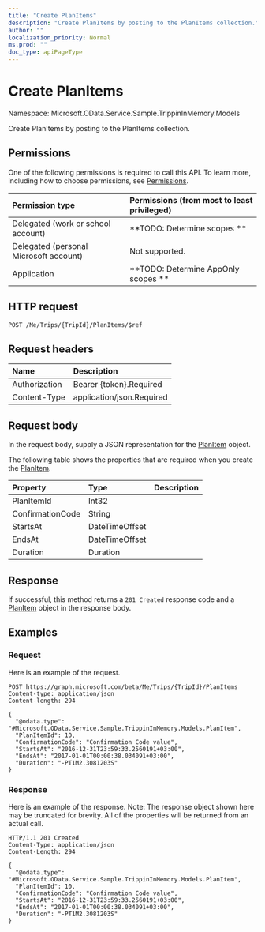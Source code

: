 ```yaml
---
title: "Create PlanItems"
description: "Create PlanItems by posting to the PlanItems collection."
author: ""
localization_priority: Normal
ms.prod: ""
doc_type: apiPageType
---
```


# Create PlanItems

Namespace: Microsoft.OData.Service.Sample.TrippinInMemory.Models

Create PlanItems by posting to the PlanItems collection.

## Permissions
One of the following permissions is required to call this API. To learn more, including how to choose permissions, see [Permissions](/concepts/permissions-reference.md).

|Permission type|Permissions (from most to least privileged)|
|:---|:---|
|Delegated (work or school account)|**TODO: Determine scopes **|
|Delegated (personal Microsoft account)|Not supported.|
|Application|**TODO: Determine AppOnly scopes **|

## HTTP request
<!-- {
  "blockType": "ignored"
}
-->
``` http
POST /Me/Trips/{TripId}/PlanItems/$ref
```

## Request headers
|Name|Description|
|:---|:---|
|Authorization|Bearer {token}.Required|
|Content-Type|application/json.Required|

## Request body
In the request body, supply a JSON representation for the [PlanItem](../resources/microsoft.odata.service.sample.trippininmemory.models-planitem.md) object.

The following table shows the properties that are required when you create the [PlanItem](../resources/microsoft.odata.service.sample.trippininmemory.models-planitem.md).

|Property|Type|Description|
|:---|:---|:---|
|PlanItemId|Int32||
|ConfirmationCode|String||
|StartsAt|DateTimeOffset||
|EndsAt|DateTimeOffset||
|Duration|Duration||



## Response
If successful, this method returns a `201 Created` response code and a [PlanItem](../resources/microsoft.odata.service.sample.trippininmemory.models-planitem.md) object in the response body.

## Examples

### Request
Here is an example of the request.
<!-- {
  "blockType": "request",
  "name": "create_planitem_from_"
}
-->
``` http
POST https://graph.microsoft.com/beta/Me/Trips/{TripId}/PlanItems
Content-type: application/json
Content-length: 294

{
  "@odata.type": "#Microsoft.OData.Service.Sample.TrippinInMemory.Models.PlanItem",
  "PlanItemId": 10,
  "ConfirmationCode": "Confirmation Code value",
  "StartsAt": "2016-12-31T23:59:33.2560191+03:00",
  "EndsAt": "2017-01-01T00:00:38.034091+03:00",
  "Duration": "-PT1M2.3081203S"
}
```

### Response
Here is an example of the response. Note: The response object shown here may be truncated for brevity. All of the properties will be returned from an actual call.
<!-- {
  "blockType": "response",
  "truncated": true,
  "@odata.type": "microsoft.odata.service.sample.trippininmemory.models.planitem"
}
-->
``` http
HTTP/1.1 201 Created
Content-Type: application/json
Content-Length: 294

{
  "@odata.type": "#Microsoft.OData.Service.Sample.TrippinInMemory.Models.PlanItem",
  "PlanItemId": 10,
  "ConfirmationCode": "Confirmation Code value",
  "StartsAt": "2016-12-31T23:59:33.2560191+03:00",
  "EndsAt": "2017-01-01T00:00:38.034091+03:00",
  "Duration": "-PT1M2.3081203S"
}
```

